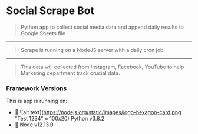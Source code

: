 # Social Scrape Bot

> Python app to collect social media data and append daily results to Google Sheets file
---
> Scrape is running on a NodeJS server with a daily cron job
---
> This data will collected from Instagram, Facebook, YouTube to help Marketing department track crucial data.

### Framework Versions
This is app is running on:
- :snake:
![alt text](https://nodejs.org/static/images/logo-hexagon-card.png "Test 1234" = 100x20)
Python v3.8.2
- :green_book: Node v12.13.0
